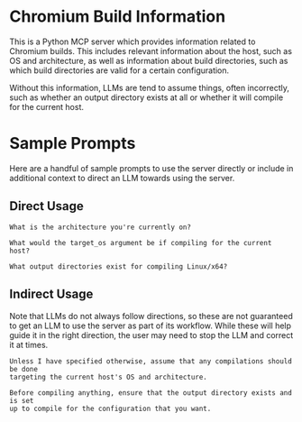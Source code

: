 # Chromium Build Information

This is a Python MCP server which provides information related to Chromium
builds. This includes relevant information about the host, such as OS and
architecture, as well as information about build directories, such as which
build directories are valid for a certain configuration.

Without this information, LLMs are tend to assume things, often incorrectly,
such as whether an output directory exists at all or whether it will compile
for the current host.

# Sample Prompts

Here are a handful of sample prompts to use the server directly or include in
additional context to direct an LLM towards using the server.

## Direct Usage

```
What is the architecture you're currently on?
```

```
What would the target_os argument be if compiling for the current host?
```

```
What output directories exist for compiling Linux/x64?
```

## Indirect Usage

Note that LLMs do not always follow directions, so these are not guaranteed to
get an LLM to use the server as part of its workflow. While these will help
guide it in the right direction, the user may need to stop the LLM and correct
it at times.

```
Unless I have specified otherwise, assume that any compilations should be done
targeting the current host's OS and architecture.
```

```
Before compiling anything, ensure that the output directory exists and is set
up to compile for the configuration that you want.
```
